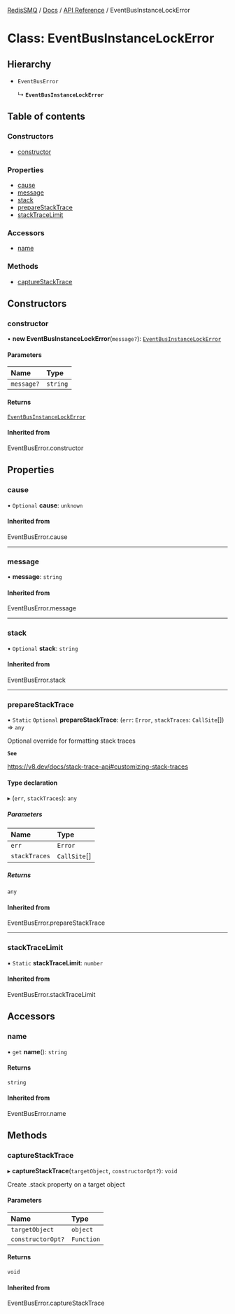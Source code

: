 [RedisSMQ](../../../README.md) / [Docs](../../README.md) / [API Reference](../README.md) / EventBusInstanceLockError

# Class: EventBusInstanceLockError

## Hierarchy

- `EventBusError`

  ↳ **`EventBusInstanceLockError`**

## Table of contents

### Constructors

- [constructor](EventBusInstanceLockError.md#constructor)

### Properties

- [cause](EventBusInstanceLockError.md#cause)
- [message](EventBusInstanceLockError.md#message)
- [stack](EventBusInstanceLockError.md#stack)
- [prepareStackTrace](EventBusInstanceLockError.md#preparestacktrace)
- [stackTraceLimit](EventBusInstanceLockError.md#stacktracelimit)

### Accessors

- [name](EventBusInstanceLockError.md#name)

### Methods

- [captureStackTrace](EventBusInstanceLockError.md#capturestacktrace)

## Constructors

### constructor

• **new EventBusInstanceLockError**(`message?`): [`EventBusInstanceLockError`](EventBusInstanceLockError.md)

#### Parameters

| Name | Type |
| :------ | :------ |
| `message?` | `string` |

#### Returns

[`EventBusInstanceLockError`](EventBusInstanceLockError.md)

#### Inherited from

EventBusError.constructor

## Properties

### cause

• `Optional` **cause**: `unknown`

#### Inherited from

EventBusError.cause

___

### message

• **message**: `string`

#### Inherited from

EventBusError.message

___

### stack

• `Optional` **stack**: `string`

#### Inherited from

EventBusError.stack

___

### prepareStackTrace

▪ `Static` `Optional` **prepareStackTrace**: (`err`: `Error`, `stackTraces`: `CallSite`[]) => `any`

Optional override for formatting stack traces

**`See`**

https://v8.dev/docs/stack-trace-api#customizing-stack-traces

#### Type declaration

▸ (`err`, `stackTraces`): `any`

##### Parameters

| Name | Type |
| :------ | :------ |
| `err` | `Error` |
| `stackTraces` | `CallSite`[] |

##### Returns

`any`

#### Inherited from

EventBusError.prepareStackTrace

___

### stackTraceLimit

▪ `Static` **stackTraceLimit**: `number`

#### Inherited from

EventBusError.stackTraceLimit

## Accessors

### name

• `get` **name**(): `string`

#### Returns

`string`

#### Inherited from

EventBusError.name

## Methods

### captureStackTrace

▸ **captureStackTrace**(`targetObject`, `constructorOpt?`): `void`

Create .stack property on a target object

#### Parameters

| Name | Type |
| :------ | :------ |
| `targetObject` | `object` |
| `constructorOpt?` | `Function` |

#### Returns

`void`

#### Inherited from

EventBusError.captureStackTrace

